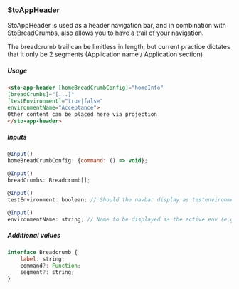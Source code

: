 ### StoAppHeader

StoAppHeader is used as a header navigation bar, and in combination with StoBreadCrumbs, also allows you to have a trail of your navigation. 

The breadcrumb trail can be limitless in length, but current practice dictates that it only be 2 segments (Application name / Application section)

##### Usage

```html
<sto-app-header [homeBreadCrumbConfig]="homeInfo"
[breadCrumbs]="[...]"
[testEnvironment]="true|false"
environmentName="Acceptance">
Other content can be placed here via projection
</sto-app-header>
```

##### Inputs
```javascript
@Input()
homeBreadCrumbConfig: {command: () => void};
```

```javascript
@Input()
breadCrumbs: Breadcrumb[];
```

```javascript
@Input()
testEnvironment: boolean; // Should the navbar display as testenvironment
```

```javascript
@Input()
environmentName: string; // Name to be displayed as the active env (e.g acceptance, Systemtest etc)
```

##### Additional values
```javascript
interface Breadcrumb {
    label: string;
    command?: Function;
    segment?: string;
}
```
